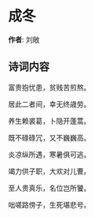 # 成冬

**作者**: 刘敞

## 诗词内容

富贵抱忧患，贫贱苦煎熬。

居此二者间，幸无终歳劳。

养生赖裘葛，卜隐开蓬蒿。

既不碌碌冗，又不巍巍高。

炎凉纵所遇，寒暑俱可逃。

竭力供子职，大欢对儿曹。

至人贵真乐，名位岂所饕。

咄嗟路傍子，生死堪悲号。

